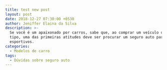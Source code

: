 ```yaml
---
title: test new post
layout: post
date: 2018-12-27 07:30:00 +0530
author: Jeniffer Elaina da Silva
description: >-
  Se você é um apaixonado por carros, sabe que, ao comprar um veículo deste
  tipo, uma das primeiras atitudes deve ser procurar um seguro auto para carros
  esportivos.
categories:
  - Modelos de carro
tags:
  - Dúvidas sobre seguro auto
---
```

